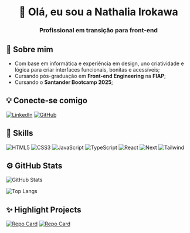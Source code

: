 <h1 align="center">👋 Olá, eu sou a Nathalia Irokawa</h1>
<h3 align="center">Profissional em transição para front-end</h3>

## 💬 Sobre mim

- Com base em informática e experiência em design, uno criatividade e lógica para criar interfaces funcionais, bonitas e acessíveis;
- Cursando pós-graduação em **Front-end Engineering** na **FIAP**;
- Cursando o **Santander Bootcamp 2025**;

## 💡 Conecte-se comigo

[![LinkedIn](https://img.shields.io/badge/LinkedIn-3e5c76?style=for-the-badge&logo=linkedin&logoColor=white)](https://www.linkedin.com/in/nathaliairokawa/)
[![GitHub](https://img.shields.io/badge/GitHub-3e5c76?style=for-the-badge&logo=github&logoColor=white)](https://github.com/nathaliaif)

## 🧠 Skills

![HTML5](https://img.shields.io/badge/HTML5-9a8c98?style=for-the-badge&logo=html5&logoColor=white)
![CSS3](https://img.shields.io/badge/CSS3-9a8c98?style=for-the-badge&logo=css3&logoColor=white)
![JavaScript](https://img.shields.io/badge/JavaScript-9a8c98?style=for-the-badge&logo=javascript&logoColor=white)
![TypeScript](https://img.shields.io/badge/TypeScript-9a8c98?style=for-the-badge&logo=typescript&logoColor=white)
![React](https://img.shields.io/badge/React-9a8c98?style=for-the-badge&logo=react&logoColor=white)
![Next](https://img.shields.io/badge/Next.js-9a8c98?style=for-the-badge&logo=next.js&logoColor=white)
![Tailwind](https://img.shields.io/badge/TailwindCSS-9a8c98?style=for-the-badge&logo=tailwind-css&logoColor=white)

## ⚙️ GitHub Stats

![GitHub Stats](https://github-readme-stats.vercel.app/api?username=nathaliaif&theme=transparent&bg_color=edede9&border_color=edede9&show_icons=true&icon_color=9a8c98&title_color=9a8c98&text_color=22223b&hide_title=true&hide=stars)

![Top Langs](https://github-readme-stats-git-masterrstaa-rickstaa.vercel.app/api/top-langs/?username=nathaliaif&layout=compact&bg_color=edede9&border_color=edede9&title_color=22223b&text_color=22223b)

## ✨ Highlight Projects

[![Repo Card](https://github-readme-stats.vercel.app/api/pin/?username=nathaliaif&repo=rest-countries-api-react&bg_color=3e5c76&border_color=3e5c76&show_icons=true&icon_color=edede9&title_color=edede9&text_color=edede9)](https://github.com/nathaliaif/rest-countries-api-react)
[![Repo Card](https://github-readme-stats.vercel.app/api/pin/?username=nathaliaif&repo=rock-paper-scissors-react&bg_color=3e5c76&border_color=3e5c76&show_icons=true&icon_color=edede9&title_color=edede9&text_color=edede9)](https://github.com/nathaliaif/rock-paper-scissors-react)
